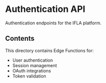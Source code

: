 # Authentication API

Authentication endpoints for the IFLA platform.

## Contents

This directory contains Edge Functions for:
- User authentication
- Session management
- OAuth integrations
- Token validation
